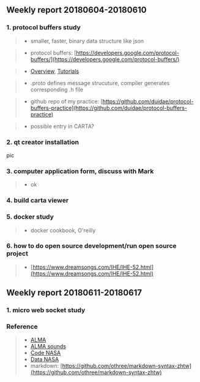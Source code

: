 ## Weekly report 20180604-20180610

### 1. protocol buffers study
>* smaller, faster, binary data structure like json

>* protocol buffers: [https://developers.google.com/protocol-buffers/](https://developers.google.com/protocol-buffers/)

>* [Overview](https://developers.google.com/protocol-buffers/docs/overview), [Tutorials](https://developers.google.com/protocol-buffers/docs/tutorials)

>* .proto defines message strucuture, compiler generates corresponding .h file

>* github repo of my practice: [https://github.com/duidae/protocol-buffers-practice](https://github.com/duidae/protocol-buffers-practice)

>* possible entry in CARTA?

### 2. qt creator installation
pic

### 3. computer application form, discuss with Mark
>* ok

### 4. build carta viewer

### 5. docker study
>* docker cookbook, O'reilly

### 6. how to do open source development/run open source project
>* [https://www.dreamsongs.com/IHE/IHE-52.html](https://www.dreamsongs.com/IHE/IHE-52.html)

## Weekly report 20180611-20180617
### 1. micro web socket study


### Reference
>* [ALMA](http://www.almaobservatory.org/en/home/)
>* [ALMA sounds](http://www.almasounds.org/)
>* [Code NASA](https://code.nasa.gov/)
>* [Data NASA](https://data.nasa.gov/)
>* markdown: [https://github.com/othree/markdown-syntax-zhtw](https://github.com/othree/markdown-syntax-zhtw)
